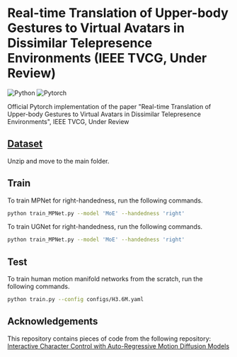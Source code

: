 # Real-time Translation of Upper-body Gestures to Virtual Avatars in Dissimilar Telepresence Environments (IEEE TVCG, Under Review)
![Python](https://img.shields.io/badge/Python->=3.8.12-Blue?logo=python)  ![Pytorch](https://img.shields.io/badge/PyTorch->=1.11.0-Red?logo=pytorch)

Official Pytorch implementation of the paper "Real-time Translation of Upper-body Gestures to Virtual Avatars in Dissimilar Telepresence Environments", IEEE TVCG, Under Review

## [Dataset](https://www.dropbox.com/scl/fi/u1z2pbewlzuy6ox3s8od6/Dataset.zip?rlkey=wbw3agb3wy37c6ph6ld23dxwq&e=1&st=nwpukgq8&dl=0)
Unzip and move to the main folder.

## Train
To train MPNet for right-handedness, run the following commands.
```bash
python train_MPNet.py --model 'MoE' --handedness 'right'
```
To train UGNet for right-handedness, run the following commands.
```bash
python train_MPNet.py --model 'MoE' --handedness 'right'
```
## Test
To train human motion manifold networks from the scratch, run the following commands.
```bash
python train.py --config configs/H3.6M.yaml
```

## Acknowledgements
This repository contains pieces of code from the following repository: \
[Interactive Character Control with Auto-Regressive Motion Diffusion Models](https://github.com/Yi-Shi94/AMDM)
